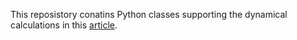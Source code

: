 This reposistory conatins Python classes supporting the dynamical calculations in this 
[article](https://infoscience.epfl.ch/record/97532/files/325.pdf).  
